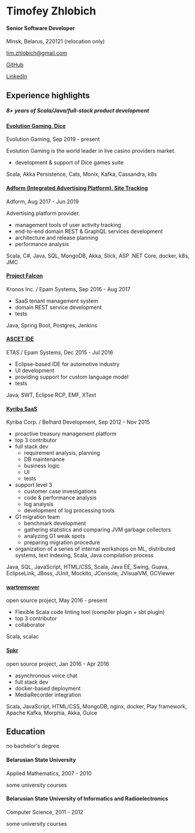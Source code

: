 # Timofey Zhlobich

#### Senior Software Developer

Minsk, Belarus, 220121 (relocation only)

[tim.zhlobich@gmail.com](mailto:tim.zhlobich@gmail.com)

[GitHub](http://github.com/tim-zh)

[LinkedIn](http://www.linkedin.com/in/timzh)

## Experience highlights

##### 8+ years of Scala/Java/full-stack product development

#### [Evolution Gaming, Dice](https://www.evolutiongaming.com/)

Evolution Gaming, Sep 2019 - present

Evolution Gaming is the world leader in live casino providers market.

- development & support of Dice games suite

Scala, Akka Persistence, Cats, Monix, Kafka, Cassandra, k8s

#### [Adform (Integrated Advertising Platform), Site Tracking](https://site.adform.com/)

Adform, Aug 2017 - Jun 2019

Advertising platform provider.

- management tools of user activity tracking
- end-to-end domain REST & GraphQL services development
- architecture and release planning
- performance analysis

Scala, C#, Java, SQL, MongoDB, Akka, Slick, ASP .NET Core, docker, k8s, JMC

#### [Project Falcon](https://www.kronos.com/)

Kronos Inc. / Epam Systems, Sep 2016 - Aug 2017

- SaaS tenant management system
- domain REST service development
- tests

Java, Spring Boot, Postgres, Jenkins

#### [ASCET IDE](http://www.etas.com/)

ETAS / Epam Systems, Dec 2015 - Jul 2016

- Eclipse-based IDE for automotive industry
- UI development
- providing support for custom language model
- tests

Java, SWT, Eclipse RCP, EMF, XText

#### [Kyriba SaaS](http://www.kyriba.com/)

Kyriba Corp. / Belhard Development, Sep 2012 - Nov 2015

- proactive treasury management platform
- top 3 contributor
- full stack dev
    - requirement analysis, planning
    - DB maintenance
    - business logic
    - UI
    - tests
- support level 3
    - customer case investigations
    - code & performance analysis
    - log analysis
    - development of log processing tools
- G1 migration team
    - benchmark development
    - gathering statistics and comparing JVM garbage collectors
    - analyzing G1 weak spots
    - preparing migration procedure
- organization of a series of internal workshops on ML, distributed systems, text indexing, Scala, Java compilation process

Java, SQL, JavaScript, HTML/CSS, Scala, Java EE, Swing, Guava, EclipseLink, JBoss, JUnit, Mockito, JConsole, JVisualVM, GCViewer

#### [wartremover](https://github.com/tim-zh/wartremover)

open source project, May 2016 - present

- Flexible Scala code linting tool (compiler plugin + sbt plugin)
- top 3 contributor
- collaborator

Scala, scalac

#### [Spkr](https://github.com/tim-zh/spkr)

open source project, Jan 2016 - Apr 2016

- asynchronous voice chat
- full stack dev
- docker-based deployment
- MediaRecorder integration

Scala, JavaScript, HTML/CSS, MongoDB, nginx, docker, Play framework, Apache Kafka, Morphia, Akka, Guice

## Education

no bachelor's degree

#### Belarusian State University

Applied Mathematics, 2007 - 2010

some university courses

#### Belarusian State University of Informatics and Radioelectronics

Computer Science, 2011 - 2012

some university courses
